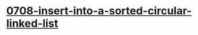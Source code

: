 # [0708-insert-into-a-sorted-circular-linked-list](https://leetcode.com/problems/insert-into-a-sorted-circular-linked-list)